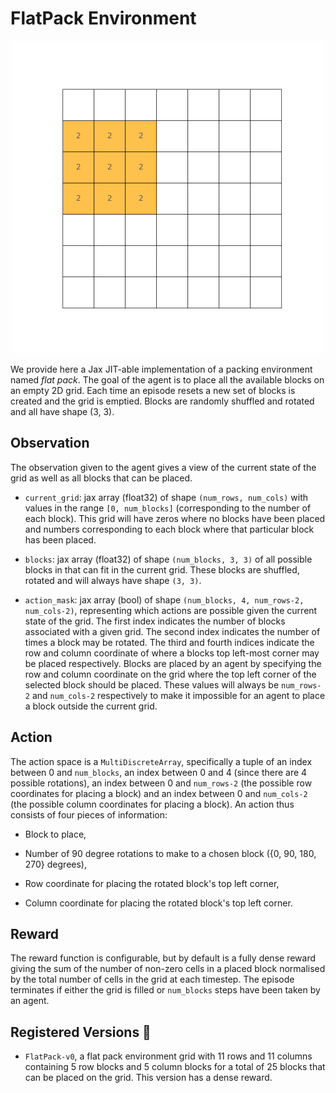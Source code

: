 # FlatPack Environment

<p align="center">
        <img src="../env_anim/flat_pack.gif" width="500"/>
</p>

We provide here a Jax JIT-able implementation of a packing environment named _flat pack_. The goal of
the agent is to place all the available blocks on an empty 2D grid.
Each time an episode resets a new set of blocks is created and the grid is emptied. Blocks are randomly
shuffled and rotated and all have shape (3, 3).

## Observation
The observation given to the agent gives a view of the current state of the grid as well as
all blocks that can be placed.

- `current_grid`: jax array (float32) of shape `(num_rows, num_cols)` with values in the range
    `[0, num_blocks]` (corresponding to the number of each block). This grid will have zeros
    where no blocks have been placed and numbers corresponding to each block where that particular
    block has been placed.

- `blocks`: jax array (float32) of shape `(num_blocks, 3, 3)` of all possible blocks in
    that can fit in the current grid. These blocks are shuffled, rotated and will always have shape `(3, 3)`.

- `action_mask`: jax array (bool) of shape `(num_blocks, 4, num_rows-2, num_cols-2)`, representing
    which actions are possible given the current state of the grid. The first index indicates the
    number of blocks associated with a given grid. The second index indicates the number of times a block may be rotated.
    The third and fourth indices indicate the row and column coordinate of where a blocks top left-most corner may be placed
    respectively. Blocks are placed by an agent by specifying the row and column coordinate on the grid where the top left corner
    of the selected block should be placed. These values will always be `num_rows-2` and `num_cols-2`
    respectively to make it impossible for an agent to place a block outside the current grid.


## Action
The action space is a `MultiDiscreteArray`, specifically a tuple of an index between 0 and `num_blocks`,
an index between 0 and 4 (since there are 4 possible rotations), an index between 0 and `num_rows-2`
(the possible row coordinates for placing a block) and an index between 0 and `num_cols-2`
(the possible column coordinates for placing a block). An action thus consists of four pieces of
information:

- Block to place,

- Number of 90 degree rotations to make to a chosen block ({0, 90, 180, 270} degrees),

- Row coordinate for placing the rotated block's top left corner,

- Column coordinate for placing the rotated block's top left corner.


## Reward
The reward function is configurable, but by default is a fully dense reward giving the sum of the number of non-zero
cells in a placed block normalised by the total number of cells in the grid at each timestep. The episode
terminates if either the grid is filled or `num_blocks` steps have been taken by an agent.


## Registered Versions 📖
- `FlatPack-v0`, a flat pack environment grid with 11 rows and 11 columns containing 5 row blocks and 5 column blocks
    for a total of 25 blocks that can be placed on the grid. This version has a dense reward.
